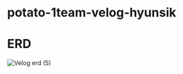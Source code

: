 # potato-1team-velog-hyunsik

# ERD 
![Velog erd (5)](https://user-images.githubusercontent.com/63233168/128642304-39a871e6-d72c-493f-a9b7-f512fd8b8d1e.png)

